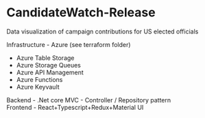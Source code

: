 # CandidateWatch-Release
Data visualization of campaign contributions for US elected officials

Infrastructure - Azure (see terraform folder)
  - Azure Table Storage
  - Azure Storage Queues
  - Azure API Management
  - Azure Functions
  - Azure Keyvault

Backend - .Net core MVC - Controller / Repository pattern  
Frontend - React+Typescript+Redux+Material UI  
